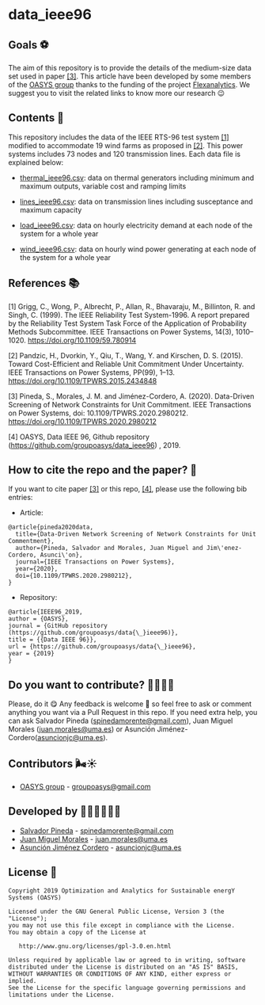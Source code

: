 # data_ieee96

## Goals ⚽

The aim of this repository is to provide the details of the medium-size data set used in paper [[3]](https://www.researchgate.net/publication/334390057_Data-driven_Network_Reduction_for_Transmission-Constrained_Unit_Commitment). This article have been developed by some
members of the [OASYS group](https://sites.google.com/view/groupoasys/home) thanks to the funding of the project [Flexanalytics](https://groupoasysflexanalytics.readthedocs.io/en/latest/). We suggest you to visit the related links to know more our research 😉


## Contents 📖

This repository includes the data of the IEEE RTS-96 test system [[1]](https://ieeexplore.ieee.org/abstract/document/780914) modified to accommodate 19 wind farms as proposed in [[2]](https://ieeexplore.ieee.org/abstract/document/7115977). This power systems includes 73 nodes and 120 transmission lines. Each data file is explained below: 

- [thermal_ieee96.csv](thermal_ieee96.csv): data on thermal generators including minimum and maximum outputs, variable cost and ramping limits

- [lines_ieee96.csv](lines_ieee96.csv): data on transmission lines including susceptance and maximum capacity

- [load_ieee96.csv](load_ieee96.csv): data on hourly electricity demand at each node of the system for a whole year

- [wind_ieee96.csv](wind_ieee96.csv): data on hourly wind power generating at each node of the system for a whole year

## References 📚

[1] Grigg, C., Wong, P., Albrecht, P., Allan, R., Bhavaraju, M., Billinton, R. and Singh, C. (1999). The IEEE Reliability Test System-1996. A report prepared by the Reliability Test System Task Force of the Application of Probability Methods Subcommittee. IEEE Transactions on Power Systems, 14(3), 1010–1020. https://doi.org/10.1109/59.780914

[2] Pandzic, H., Dvorkin, Y., Qiu, T., Wang, Y. and Kirschen, D. S. (2015). Toward Cost-Efficient and Reliable Unit Commitment Under Uncertainty. IEEE Transactions on Power Systems, PP(99), 1–13. https://doi.org/10.1109/TPWRS.2015.2434848

[3] Pineda, S., Morales, J. M. and Jiménez-Cordero, A. (2020). Data-Driven Screening of Network Constraints for Unit Commitment. IEEE Transactions on Power Systems, doi: 10.1109/TPWRS.2020.2980212. https://doi.org/10.1109/TPWRS.2020.2980212

[4] OASYS, Data IEEE 96, Github repository (https://github.com/groupoasys/data_ieee96) , 2019.

## How to cite the repo and the paper? 📝

If you want to cite paper [[3]](https://ieeexplore.ieee.org/document/9034123) or this repo, [[4]](https://github.com/groupoasys/data_ieee96), please use the following bib entries:

* Article:
```
@article{pineda2020data,
  title={Data-Driven Network Screening of Network Constraints for Unit Commentment},
  author={Pineda, Salvador and Morales, Juan Miguel and Jim\'enez-Cordero, Asunci\'on},
  journal={IEEE Transactions on Power Systems},
  year={2020},
  doi={10.1109/TPWRS.2020.2980212},
}
```
* Repository:
```
@article{IEEE96_2019,
author = {OASYS},
journal = {GitHub repository (https://github.com/groupoasys/data{\_}ieee96)},
title = {{Data IEEE 96}},
url = {https://github.com/groupoasys/data{\_}ieee96},
year = {2019}
}
```

## Do you want to contribute? 🙋‍♂️🙋‍♀️
 
 Please, do it 😋 Any feedback is welcome 🤗 so feel free to ask or comment anything you want via a Pull Request in this repo.
 If you need extra help, you can ask Salvador Pineda (spinedamorente@gmail.com), Juan Miguel Morales (juan.morales@uma.es) or Asunción Jiménez-Cordero(asuncionjc@uma.es).
 
 ## Contributors 🌬☀
 
 * [OASYS group](http://oasys.uma.es) -  groupoasys@gmail.com
 
 ## Developed by 👨‍💻👨‍💻👩‍💻
 * [Salvador Pineda](https://www.researchgate.net/profile/Salvador_Pineda) - spinedamorente@gmail.com
 * [Juan Miguel Morales](https://www.researchgate.net/profile/Juan_Morales25) - juan.morales@uma.es
 * [Asunción Jiménez Cordero](https://www.researchgate.net/profile/Asuncion_Jimenez-Cordero/research) - asuncionjc@uma.es
 
 
 ## License 📝
 
    Copyright 2019 Optimization and Analytics for Sustainable energY Systems (OASYS)

    Licensed under the GNU General Public License, Version 3 (the "License");
    you may not use this file except in compliance with the License.
    You may obtain a copy of the License at

       http://www.gnu.org/licenses/gpl-3.0.en.html

    Unless required by applicable law or agreed to in writing, software
    distributed under the License is distributed on an "AS IS" BASIS,
    WITHOUT WARRANTIES OR CONDITIONS OF ANY KIND, either express or implied.
    See the License for the specific language governing permissions and
    limitations under the License.
 
